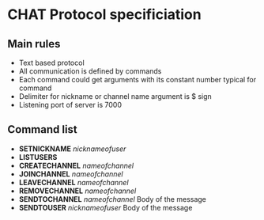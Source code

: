 # CHAT Protocol specificiation

## Main rules

* Text based protocol
* All communication is defined by commands
* Each command could get arguments with its constant number typical for command
* Delimiter for nickname or channel name argument is $ sign
* Listening port of server is 7000

## Command list

* __SETNICKNAME__ _$nickname of user$_
* __LISTUSERS__
* __CREATECHANNEL__ _$name of channel$_
* __JOINCHANNEL__ _$name of channel$_
* __LEAVECHANNEL__ _$name of channel$_
* __REMOVECHANNEL__ _$name of channel$_
* __SENDTOCHANNEL__ _$name of channel$_ Body of the message
* __SENDTOUSER__ _$nickname of user$_ Body of the message 
